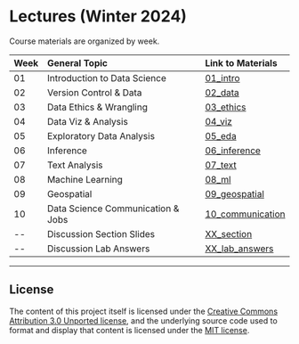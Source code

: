 # Lectures (Winter 2024)

Course materials are organized by week. 

|Week  | General Topic  | Link to Materials   | 
|---|:---|:---|
| 01 | Introduction to Data Science   | [01_intro](https://github.com/COGS108/Lectures-Ellis/tree/wi24/01_intro)   | 
| 02 | Version Control & Data  | [02_data](https://github.com/COGS108/Lectures-Ellis/tree/wi24/02_data) |
| 03 | Data Ethics & Wrangling  | [03_ethics](https://github.com/COGS108/Lectures-Ellis/tree/wi24/03_ethics) |
| 04 | Data Viz & Analysis | [04_viz](https://github.com/COGS108/Lectures-Ellis/tree/wi24/04_viz)   | 
| 05 | Exploratory Data Analysis | [05_eda](https://github.com/COGS108/Lectures-Ellis/tree/wi24/05_eda)   |
| 06 | Inference  | [06_inference](https://github.com/COGS108/Lectures-Ellis/tree/wi24/06_inference)   | 
| 07 | Text Analysis  |  [07_text](https://github.com/COGS108/Lectures-Ellis/tree/wi24/07_text)  | 
| 08 | Machine Learning | [08_ml](https://github.com/COGS108/Lectures-Ellis/tree/wi24/08_ml) | 
| 09 | Geospatial  | [09_geospatial](https://github.com/COGS108/Lectures-Ellis/tree/wi24/09_geospatial)  |
| 10 | Data Science Communication & Jobs  | [10_communication](https://github.com/COGS108/Lectures-Ellis/tree/wi24/10_communication)   | 
| -- | Discussion Section Slides  | [XX_section](https://github.com/COGS108/Lectures-Ellis/tree/wi24/XX_section)   | 
| -- | Discussion Lab Answers  | [XX_lab_answers](https://github.com/COGS108/Lectures-Ellis/tree/wi24/XX_lab_answers)   | 

---
## License 

The content of this project itself is licensed under the [Creative Commons Attribution 3.0 Unported license](https://creativecommons.org/licenses/by/3.0/), and the underlying source code used to format and display that content is licensed under the [MIT license](https://github.com/github/choosealicense.com/blob/gh-pages/LICENSE.md).
